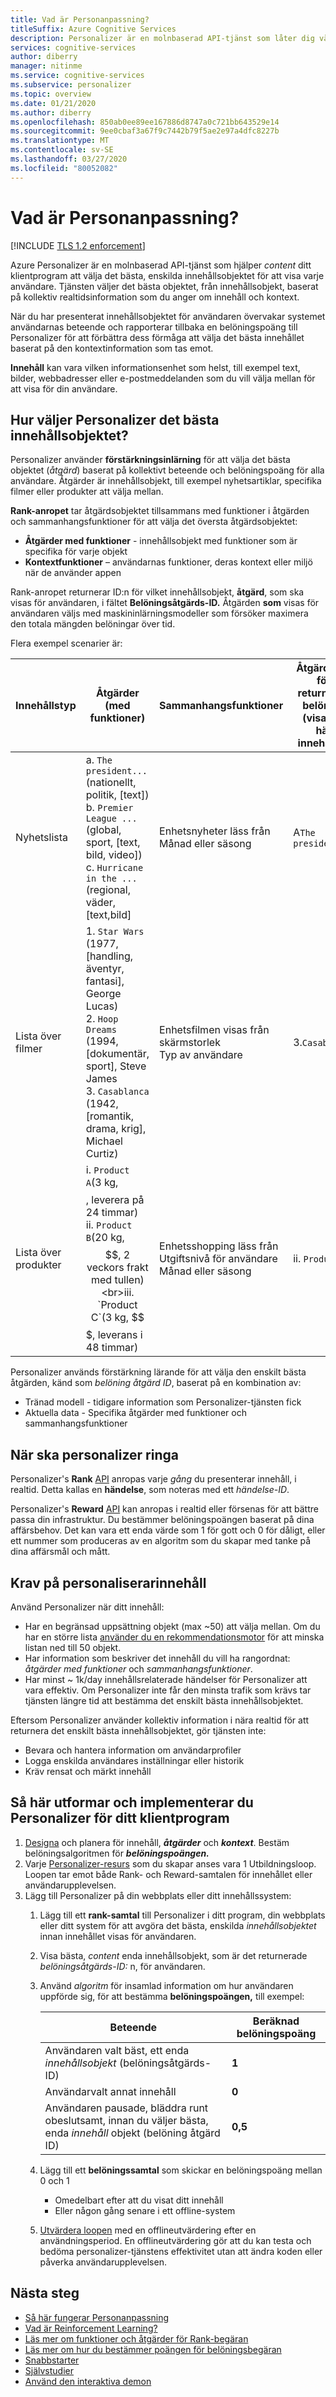 ```yaml
---
title: Vad är Personanpassning?
titleSuffix: Azure Cognitive Services
description: Personalizer är en molnbaserad API-tjänst som låter dig välja den bästa upplevelsen att visa för dina användare, lära av deras realtidsbeteende.
services: cognitive-services
author: diberry
manager: nitinme
ms.service: cognitive-services
ms.subservice: personalizer
ms.topic: overview
ms.date: 01/21/2020
ms.author: diberry
ms.openlocfilehash: 850ab0ee89ee167886d8747a0c721bb643529e14
ms.sourcegitcommit: 9ee0cbaf3a67f9c7442b79f5ae2e97a4dfc8227b
ms.translationtype: MT
ms.contentlocale: sv-SE
ms.lasthandoff: 03/27/2020
ms.locfileid: "80052082"
---
```

# <a name="what-is-personalizer"></a>Vad är Personanpassning?

[!INCLUDE [TLS 1.2 enforcement](../../../includes/cognitive-services-tls-announcement.md)]

Azure Personalizer är en molnbaserad API-tjänst som hjälper _content_ ditt klientprogram att välja det bästa, enskilda innehållsobjektet för att visa varje användare. Tjänsten väljer det bästa objektet, från innehållsobjekt, baserat på kollektiv realtidsinformation som du anger om innehåll och kontext.

När du har presenterat innehållsobjektet för användaren övervakar systemet användarnas beteende och rapporterar tillbaka en belöningspoäng till Personalizer för att förbättra dess förmåga att välja det bästa innehållet baserat på den kontextinformation som tas emot.

**Innehåll** kan vara vilken informationsenhet som helst, till exempel text, bilder, webbadresser eller e-postmeddelanden som du vill välja mellan för att visa för din användare.

<!--
![What is personalizer animation](./media/what-is-personalizer.gif)
-->

## <a name="how-does-personalizer-select-the-best-content-item"></a>Hur väljer Personalizer det bästa innehållsobjektet?

Personalizer använder **förstärkningsinlärning** för att välja det bästa objektet (_åtgärd_) baserat på kollektivt beteende och belöningspoäng för alla användare. Åtgärder är innehållsobjekt, till exempel nyhetsartiklar, specifika filmer eller produkter att välja mellan.

**Rank-anropet** tar åtgärdsobjektet tillsammans med funktioner i åtgärden och sammanhangsfunktioner för att välja det översta åtgärdsobjektet:

* **Åtgärder med funktioner** - innehållsobjekt med funktioner som är specifika för varje objekt
* **Kontextfunktioner** – användarnas funktioner, deras kontext eller miljö när de använder appen

Rank-anropet returnerar ID:n för vilket innehållsobjekt, __åtgärd__, som ska visas för användaren, i fältet **Belöningsåtgärds-ID.**
Åtgärden __som__ visas för användaren väljs med maskininlärningsmodeller som försöker maximera den totala mängden belöningar över tid.

Flera exempel scenarier är:

|Innehållstyp|**Åtgärder (med funktioner)**|**Sammanhangsfunktioner**|Åtgärds-ID för returnerad belöning<br>(visa det här innehållet)|
|--|--|--|--|
|Nyhetslista|a. `The president...`(nationellt, politik, [text])<br>b. `Premier League ...`(global, sport, [text, bild, video])<br> c. `Hurricane in the ...`(regional, väder, [text,bild]|Enhetsnyheter läss från<br>Månad eller säsong<br>|A`The president...`|
|Lista över filmer|1. `Star Wars` (1977, [handling, äventyr, fantasi], George Lucas)<br>2. `Hoop Dreams` (1994, [dokumentär, sport], Steve James<br>3. `Casablanca` (1942, [romantik, drama, krig], Michael Curtiz)|Enhetsfilmen visas från<br>skärmstorlek<br>Typ av användare<br>|3.`Casablanca`|
|Lista över produkter|i. `Product A`(3 kg, $$$$, leverera på 24 timmar)<br>ii. `Product B`(20 kg, $$, 2 veckors frakt med tullen)<br>iii. `Product C`(3 kg, $$$, leverans i 48 timmar)|Enhetsshopping läss från<br>Utgiftsnivå för användare<br>Månad eller säsong|ii. `Product B`|

Personalizer används förstärkning lärande för att välja den enskilt bästa åtgärden, känd som _belöning åtgärd ID_, baserat på en kombination av:
* Tränad modell - tidigare information som Personalizer-tjänsten fick
* Aktuella data - Specifika åtgärder med funktioner och sammanhangsfunktioner

## <a name="when-to-call-personalizer"></a>När ska personalizer ringa

Personalizer's **Rank** [API](https://go.microsoft.com/fwlink/?linkid=2092082) anropas varje _gång_ du presenterar innehåll, i realtid. Detta kallas en **händelse**, som noteras med ett _händelse-ID_.

Personalizer's **Reward** [API](https://westus2.dev.cognitive.microsoft.com/docs/services/personalizer-api/operations/Reward) kan anropas i realtid eller försenas för att bättre passa din infrastruktur. Du bestämmer belöningspoängen baserat på dina affärsbehov. Det kan vara ett enda värde som 1 för gott och 0 för dåligt, eller ett nummer som produceras av en algoritm som du skapar med tanke på dina affärsmål och mått.

## <a name="personalizer-content-requirements"></a>Krav på personaliserarinnehåll

Använd Personalizer när ditt innehåll:

* Har en begränsad uppsättning objekt (max ~50) att välja mellan. Om du har en större lista [använder du en rekommendationsmotor](where-can-you-use-personalizer.md#how-to-use-personalizer-with-a-recommendation-solution) för att minska listan ned till 50 objekt.
* Har information som beskriver det innehåll du vill ha rangordnat: _åtgärder med funktioner_ och _sammanhangsfunktioner_.
* Har minst ~ 1k/day innehållsrelaterade händelser för Personalizer att vara effektiv. Om Personalizer inte får den minsta trafik som krävs tar tjänsten längre tid att bestämma det enskilt bästa innehållsobjektet.

Eftersom Personalizer använder kollektiv information i nära realtid för att returnera det enskilt bästa innehållsobjektet, gör tjänsten inte:
* Bevara och hantera information om användarprofiler
* Logga enskilda användares inställningar eller historik
* Kräv rensat och märkt innehåll

## <a name="how-to-design-and-implement-personalizer-for-your-client-application"></a>Så här utformar och implementerar du Personalizer för ditt klientprogram

1. [Designa](concepts-features.md) och planera för innehåll, **_åtgärder_** och **_kontext_**. Bestäm belöningsalgoritmen för **_belöningspoängen._**
1. Varje [Personalizer-resurs](how-to-settings.md) som du skapar anses vara 1 Utbildningsloop. Loopen tar emot både Rank- och Reward-samtalen för innehållet eller användarupplevelsen.
1. Lägg till Personalizer på din webbplats eller ditt innehållssystem:
    1. Lägg till ett **rank-samtal** till Personalizer i ditt program, din webbplats eller ditt system för att avgöra det bästa, enskilda _innehållsobjektet_ innan innehållet visas för användaren.
    1. Visa bästa, _content_ enda innehållsobjekt, som är det returnerade _belöningsåtgärds-ID:_ n, för användaren.
    1. Använd _algoritm_ för insamlad information om hur användaren uppförde sig, för att bestämma **belöningspoängen,** till exempel:

        |Beteende|Beräknad belöningspoäng|
        |--|--|
        |Användaren valt bäst, ett enda _innehållsobjekt_ (belöningsåtgärds-ID)|**1**|
        |Användarvalt annat innehåll|**0**|
        |Användaren pausade, bläddra runt obeslutsamt, innan du väljer bästa, enda _innehåll_ objekt (belöning åtgärd ID)|**0,5**|

    1. Lägg till ett **belöningssamtal** som skickar en belöningspoäng mellan 0 och 1
        * Omedelbart efter att du visat ditt innehåll
        * Eller någon gång senare i ett offline-system
    1. [Utvärdera loopen](concepts-offline-evaluation.md) med en offlineutvärdering efter en användningsperiod. En offlineutvärdering gör att du kan testa och bedöma personalizer-tjänstens effektivitet utan att ändra koden eller påverka användarupplevelsen.

## <a name="next-steps"></a>Nästa steg


* [Så här fungerar Personanpassning](how-personalizer-works.md)
* [Vad är Reinforcement Learning?](concepts-reinforcement-learning.md)
* [Läs mer om funktioner och åtgärder för Rank-begäran](concepts-features.md)
* [Läs mer om hur du bestämmer poängen för belöningsbegäran](concept-rewards.md)
* [Snabbstarter](sdk-learning-loop.md)
* [Självstudier](tutorial-use-azure-notebook-generate-loop-data.md)
* [Använd den interaktiva demon](https://personalizationdemo.azurewebsites.net/)
